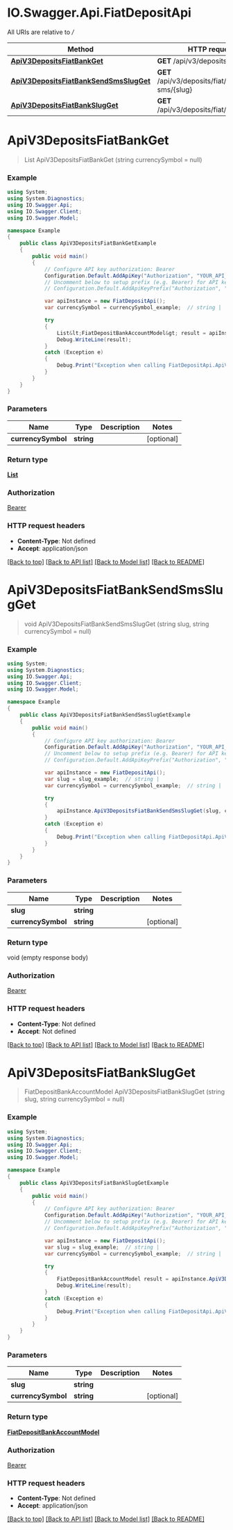 # IO.Swagger.Api.FiatDepositApi

All URIs are relative to */*

Method | HTTP request | Description
------------- | ------------- | -------------
[**ApiV3DepositsFiatBankGet**](FiatDepositApi.md#apiv3depositsfiatbankget) | **GET** /api/v3/deposits/fiat/bank | 
[**ApiV3DepositsFiatBankSendSmsSlugGet**](FiatDepositApi.md#apiv3depositsfiatbanksendsmsslugget) | **GET** /api/v3/deposits/fiat/bank/send-sms/{slug} | 
[**ApiV3DepositsFiatBankSlugGet**](FiatDepositApi.md#apiv3depositsfiatbankslugget) | **GET** /api/v3/deposits/fiat/bank/{slug} | 

<a name="apiv3depositsfiatbankget"></a>
# **ApiV3DepositsFiatBankGet**
> List<FiatDepositBankAccountModel> ApiV3DepositsFiatBankGet (string currencySymbol = null)



### Example
```csharp
using System;
using System.Diagnostics;
using IO.Swagger.Api;
using IO.Swagger.Client;
using IO.Swagger.Model;

namespace Example
{
    public class ApiV3DepositsFiatBankGetExample
    {
        public void main()
        {
            // Configure API key authorization: Bearer
            Configuration.Default.AddApiKey("Authorization", "YOUR_API_KEY");
            // Uncomment below to setup prefix (e.g. Bearer) for API key, if needed
            // Configuration.Default.AddApiKeyPrefix("Authorization", "Bearer");

            var apiInstance = new FiatDepositApi();
            var currencySymbol = currencySymbol_example;  // string |  (optional) 

            try
            {
                List&lt;FiatDepositBankAccountModel&gt; result = apiInstance.ApiV3DepositsFiatBankGet(currencySymbol);
                Debug.WriteLine(result);
            }
            catch (Exception e)
            {
                Debug.Print("Exception when calling FiatDepositApi.ApiV3DepositsFiatBankGet: " + e.Message );
            }
        }
    }
}
```

### Parameters

Name | Type | Description  | Notes
------------- | ------------- | ------------- | -------------
 **currencySymbol** | **string**|  | [optional] 

### Return type

[**List<FiatDepositBankAccountModel>**](FiatDepositBankAccountModel.md)

### Authorization

[Bearer](../README.md#Bearer)

### HTTP request headers

 - **Content-Type**: Not defined
 - **Accept**: application/json

[[Back to top]](#) [[Back to API list]](../README.md#documentation-for-api-endpoints) [[Back to Model list]](../README.md#documentation-for-models) [[Back to README]](../README.md)
<a name="apiv3depositsfiatbanksendsmsslugget"></a>
# **ApiV3DepositsFiatBankSendSmsSlugGet**
> void ApiV3DepositsFiatBankSendSmsSlugGet (string slug, string currencySymbol = null)



### Example
```csharp
using System;
using System.Diagnostics;
using IO.Swagger.Api;
using IO.Swagger.Client;
using IO.Swagger.Model;

namespace Example
{
    public class ApiV3DepositsFiatBankSendSmsSlugGetExample
    {
        public void main()
        {
            // Configure API key authorization: Bearer
            Configuration.Default.AddApiKey("Authorization", "YOUR_API_KEY");
            // Uncomment below to setup prefix (e.g. Bearer) for API key, if needed
            // Configuration.Default.AddApiKeyPrefix("Authorization", "Bearer");

            var apiInstance = new FiatDepositApi();
            var slug = slug_example;  // string | 
            var currencySymbol = currencySymbol_example;  // string |  (optional) 

            try
            {
                apiInstance.ApiV3DepositsFiatBankSendSmsSlugGet(slug, currencySymbol);
            }
            catch (Exception e)
            {
                Debug.Print("Exception when calling FiatDepositApi.ApiV3DepositsFiatBankSendSmsSlugGet: " + e.Message );
            }
        }
    }
}
```

### Parameters

Name | Type | Description  | Notes
------------- | ------------- | ------------- | -------------
 **slug** | **string**|  | 
 **currencySymbol** | **string**|  | [optional] 

### Return type

void (empty response body)

### Authorization

[Bearer](../README.md#Bearer)

### HTTP request headers

 - **Content-Type**: Not defined
 - **Accept**: Not defined

[[Back to top]](#) [[Back to API list]](../README.md#documentation-for-api-endpoints) [[Back to Model list]](../README.md#documentation-for-models) [[Back to README]](../README.md)
<a name="apiv3depositsfiatbankslugget"></a>
# **ApiV3DepositsFiatBankSlugGet**
> FiatDepositBankAccountModel ApiV3DepositsFiatBankSlugGet (string slug, string currencySymbol = null)



### Example
```csharp
using System;
using System.Diagnostics;
using IO.Swagger.Api;
using IO.Swagger.Client;
using IO.Swagger.Model;

namespace Example
{
    public class ApiV3DepositsFiatBankSlugGetExample
    {
        public void main()
        {
            // Configure API key authorization: Bearer
            Configuration.Default.AddApiKey("Authorization", "YOUR_API_KEY");
            // Uncomment below to setup prefix (e.g. Bearer) for API key, if needed
            // Configuration.Default.AddApiKeyPrefix("Authorization", "Bearer");

            var apiInstance = new FiatDepositApi();
            var slug = slug_example;  // string | 
            var currencySymbol = currencySymbol_example;  // string |  (optional) 

            try
            {
                FiatDepositBankAccountModel result = apiInstance.ApiV3DepositsFiatBankSlugGet(slug, currencySymbol);
                Debug.WriteLine(result);
            }
            catch (Exception e)
            {
                Debug.Print("Exception when calling FiatDepositApi.ApiV3DepositsFiatBankSlugGet: " + e.Message );
            }
        }
    }
}
```

### Parameters

Name | Type | Description  | Notes
------------- | ------------- | ------------- | -------------
 **slug** | **string**|  | 
 **currencySymbol** | **string**|  | [optional] 

### Return type

[**FiatDepositBankAccountModel**](FiatDepositBankAccountModel.md)

### Authorization

[Bearer](../README.md#Bearer)

### HTTP request headers

 - **Content-Type**: Not defined
 - **Accept**: application/json

[[Back to top]](#) [[Back to API list]](../README.md#documentation-for-api-endpoints) [[Back to Model list]](../README.md#documentation-for-models) [[Back to README]](../README.md)
